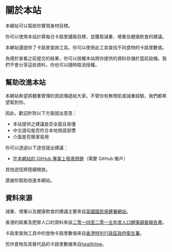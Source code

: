# 關於本站

本網站可以幫助你實現身材目標。

你可以使用本站計算每日卡路里攝取目標，並獲取減重、增重及健康飲食的建議。

本網站還提供了卡路里查詢工具。你可以使用此工具查找不同食物的卡路里數值。

為便於查看之前提交的結果，你可以授權本站將你提供的資料存儲於當前設備。我們不會分享這些資料，你也可以隨時取消授權。

## 幫助改進本站

本網站希望將體重管理的資訊傳遞給大家。不管你有無增肌或減重經驗，我們都希望幫到你。

因此，歡迎針對以下方面提出意見：

- 本站提供之建議是否全面且易懂
- 中文語句是否符合本地用語習慣
- 介面是否簡潔易用

你可以透過以下途徑提出建議：

- [在本網站的 GitHub 專案上發表問題](https://github.com/seanzhou1996/calorie-calculator/issues)（需要 GitHub 賬戶）

其他途徑將陸續開放。

感謝你幫助改進本網站。

## 資料來源

減重、增重以及健康飲食的建議主要來自[英國國民保健署網站](https://www.nhs.uk/)。

香港的超重及肥胖人口的資料來自[二零一四至二零一五年度人口健康調查報告書](https://www.chp.gov.hk/en/static/51256.html)。

卡路里查詢工具中的食物卡路里數值來自[香港特別行政區政府衛生署](https://www.dh.gov.hk/cindex.html)。

煎炸食物及其替代品的卡路里數據來自[healthline](https://www.healthline.com/)。
